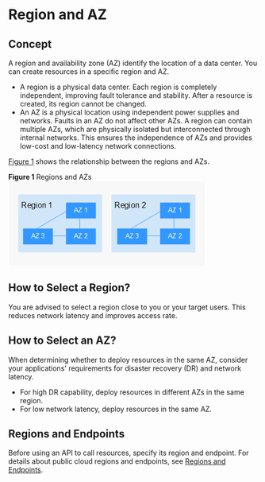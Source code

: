 # Region and AZ<a name="obs_03_0148"></a>

## Concept<a name="section388255972712"></a>

A region and availability zone \(AZ\) identify the location of a data center. You can create resources in a specific region and AZ.

-   A region is a physical data center. Each region is completely independent, improving fault tolerance and stability. After a resource is created, its region cannot be changed.
-   An AZ is a physical location using independent power supplies and networks. Faults in an AZ do not affect other AZs. A region can contain multiple AZs, which are physically isolated but interconnected through internal networks. This ensures the independence of AZs and provides low-cost and low-latency network connections.

[Figure 1](#fig8747114281212)  shows the relationship between the regions and AZs.

**Figure  1**  Regions and AZs<a name="fig8747114281212"></a>  
![](figures/regions-and-azs.png "regions-and-azs")

## How to Select a Region?<a name="section67281149192216"></a>

You are advised to select a region close to you or your target users. This reduces network latency and improves access rate.

## How to Select an AZ?<a name="section193971112578"></a>

When determining whether to deploy resources in the same AZ, consider your applications' requirements for disaster recovery \(DR\) and network latency.

-   For high DR capability, deploy resources in different AZs in the same region.
-   For low network latency, deploy resources in the same AZ.

## Regions and Endpoints<a name="section1110135820407"></a>

Before using an API to call resources, specify its region and endpoint. For details about public cloud regions and endpoints, see  [Regions and Endpoints](https://docs.otc.t-systems.com/en-us/endpoint/index.html).

